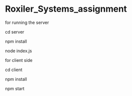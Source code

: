 # Roxiler_Systems_assignment


for running the server

cd server


npm install


node index.js



for client side

cd client


npm install


npm start
